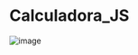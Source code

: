 # Calculadora_JS

![image](https://user-images.githubusercontent.com/70325643/172924595-7f82d697-97c2-4d6e-b331-cdf964ec0d91.png)

